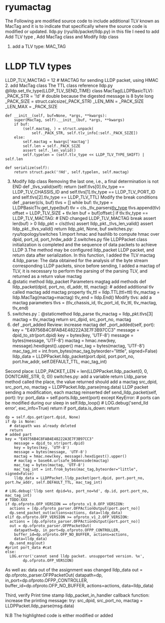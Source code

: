 # ryumactag
The Following are modified source code to include additional TLV known as MacTag and it is to indicate that specifically where the source code is modified or updated. 
lldp.py (ryu/lib/packet/lldp.py)
in this file I need to add Add TLV type , Add MacTag class and Modify lldp class 
1.	add a TLV type: MAC_TAG
# LLDP TLV types
LLDP_TLV_MACTAG = 12 			#  MACTAG for sending LLDP packet, using HMAC  
2.	add MacTag class
The TTL class reference lldp.py
@lldp.set_tlv_type(LLDP_TLV_SEND_TIME)
class MacTag(LLDPBasicTLV):
    _PACK_STR = '!d'  # double because the digested message is 8 byte long
    _PACK_SIZE = struct.calcsize(_PACK_STR)
    _LEN_MIN = _PACK_SIZE
    _LEN_MAX = _PACK_SIZE

    def __init__(self, buf=None, *args, **kwargs):
        super(MacTag, self).__init__(buf, *args, **kwargs)
        if buf:
            (self.mactag, ) = struct.unpack(
                self._PACK_STR, self.tlv_info[:self._PACK_SIZE])
        else:
            self.mactag = kwargs['mactag']
            self.len = self._PACK_SIZE
            assert self._len_valid()
            self.typelen = (self.tlv_type << LLDP_TLV_TYPE_SHIFT) | self.len

    def serialize(self):
        return struct.pack('!Hd', self.typelen, self.mactag)
3.	Modify lldp class
Removing the last one, i.e., a final determination is not END
def _tlvs_valid(self):
    return (self.tlvs[0].tlv_type == LLDP_TLV_CHASSIS_ID and
      self.tlvs[1].tlv_type == LLDP_TLV_PORT_ID and
      self.tlvs[2].tlv_type == LLDP_TLV_TTL)
Modify the break conditions
def _parser(cls, buf)
    tlvs = []
    while buf:
        tlv_type = LLDPBasicTlv.get_type(buf)
        tlv = cls._tlv_parsers[tlv_type](buf)
        tlvs.append(tlv)
        offset = LLDP_TLV_SIZE + tlv.len
        buf = buf[offset:]
        if tlv.tlv_type == LLDP_TLV_MACTAG: # END changed LLDP_TLV_MACTAG
            break
        assert len(buf) > 0
    lldp_pkt = cls(tlvs)
    assert lldp_pkt._tlvs_len_valid()
    assert lldp_pkt._tlvs_valid()
    return lldp_pkt, None, buf
switches.py: ryu/topology/switches
1.import hmac and hashlib to compute hmac over dpid, port_id, port_hrdw_addr
2.switches.py file LLDPPacket class initialization is completed and the sequence of data packets to achieve LLDP
3.The method may be configured lldp_packet LLDP packet, and return data after serialization. In this function, I added the TLV mactag
4.lldp_parse: The data obtained for the analysis of the byte stream corresponding LLDP packets, since before sending, I added a mactag of TLV, it is necessary to perform the parsing of the parsing TLV, and returned as a return value mactag
1.	@static method lldp_packet
Parameters magtag 
 add methods
def lldp_packet(dpid, port_no, dl_addr, ttl, mactag): # added additional tlv called mactag
add mactag property
tlv_ttl = lldp.TTL(ttl=ttl)
tlv_mactag = lldp.MacTag(mactag=mactag)
tlv_end = lldp.End()
Modify tlvs: add a mactag parameters
tlvs = (tlv_chassis_id, tlv_port_id, tlv_ttl, tlv_mactag, tlv_end)
2.	switches.py：@staticmethod lldp_parse
tlv_mactag = lldp_pkt.tlvs[3]
mactag = tlv_mactag
return  src_dpid, src_port_no, mactag
3.	def _port_added Review: increase mactag
def _port_added(self, port):
    key = "E49756B4C8FAB4E48222A3E7F3B97CC3"
        message = dpid_to_str(port.dpid)
        key = bytes(key, 'UTF-8')
        message = bytes(message, 'UTF-8')
        mactag = hmac.new(key, message).hexdigest().upper()
        mac_tag = bytes(mactag, 'UTF-8')
        mac_tag_int = int.from_bytes(mac_tag,byteorder="little", signed=False)
        lldp_data = LLDPPacket.lldp_packet(port.dpid, port.port_no, port.hw_addr, self.DEFAULT_TTL, mac_tag_int)
 


Second place:
LLDP_PACKET_LEN = len(LLDPPacket.lldp_packet(0, 0, DONTCARE_STR, 0, 0))
switches.py: add a variable return
Lldp_parse method called the place, the value returned should add a mactag
src_dpid, src_port_no, mactag = LLDPPacket.lldp_parse(msg.data)
LLDP packet sending a modification, each mactag reinserted
  def send_lldp_packet(self, port):
    try:
      port_data = self.ports.lldp_sent(port)
    except KeyError:
      # ports can be modified during our sleep in self.lldp_loop()
      # LOG.debug('send_lld error', exc_info=True)
      return
    if port_data.is_down:
      return

    dp = self.dps.get(port.dpid, None)
    if dp is None:
      # datapath was already deleted
      return
    # added part
    key = "E49756B4C8FAB4E48222A3E7F3B97CC3"
        message = dpid_to_str(port.dpid)
        key = bytes(key, 'UTF-8')
        message = bytes(message, 'UTF-8')
        mactag = hmac.new(key, message).hexdigest().upper()
        # mactag = base64.urlsafe_b64encode(mactag)
        mac_tag = bytes(mactag, 'UTF-8')
        mac_tag_int = int.from_bytes(mac_tag,byteorder="little", signed=False)
        lldp_data = LLDPPacket.lldp_packet(port.dpid, port.port_no, port.hw_addr, self.DEFAULT_TTL, mac_tag_int)
 
    # LOG.debug('lldp sent dpid=%s, port_no=%d', dp.id, port.port_no, mac_tag_int)
    # TODO:XXX
    if dp.ofproto.OFP_VERSION == ofproto_v1_0.OFP_VERSION:
      actions = [dp.ofproto_parser.OFPActionOutput(port.port_no)]
      dp.send_packet_out(actions=actions, data=lldp_data)
    elif dp.ofproto.OFP_VERSION >= ofproto_v1_2.OFP_VERSION:
      actions = [dp.ofproto_parser.OFPActionOutput(port.port_no)]
      out = dp.ofproto_parser.OFPPacketOut(
        datapath=dp, in_port=dp.ofproto.OFPP_CONTROLLER,
        buffer_id=dp.ofproto.OFP_NO_BUFFER, actions=actions,
        data=lldp_data)
      dp.send_msg(out)
    #print port_data #cat
    else:
      LOG.error('cannot send lldp packet. unsupported version. %x',
            dp.ofproto.OFP_VERSION)

As well as: data out of the assignment was changed lldp_data
      out = dp.ofproto_parser.OFPPacketOut(
        datapath=dp, in_port=dp.ofproto.OFPP_CONTROLLER,
        buffer_id=dp.ofproto.OFP_NO_BUFFER, actions=actions,
        data=lldp_data)

Third, verify
Print time stamp
lldp_packet_in_handler callback function:
increase the printing message:
try:
    src_dpid, src_port_no, mactag = LLDPPacket.lldp_parse(msg.data)
   


N.B The highlighted code is either modified or added 
